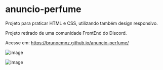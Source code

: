 # anuncio-perfume
Projeto para praticar HTML e CSS, utilizando também design responsivo.

Projeto retirado de uma comunidade FrontEnd do Discord.

Acesse em: https://brunocmnz.github.io/anuncio-perfume/

![image](https://github.com/brunocmnz/anuncio-perfume/assets/117315412/871c7ab0-b6cd-46ef-851e-d521b0d55bdd)

![image](https://github.com/brunocmnz/anuncio-perfume/assets/117315412/e1905e4a-7a32-42e5-811e-c748ba5552a0)

